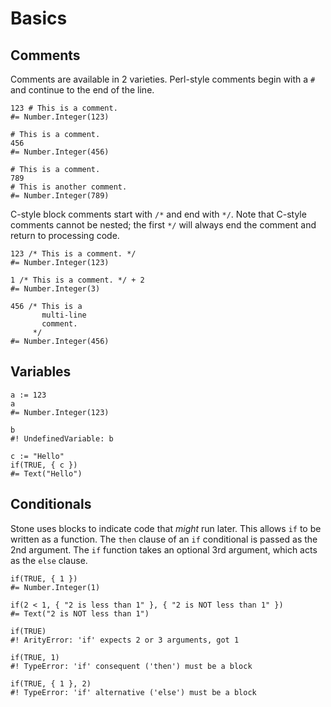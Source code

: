 Basics
======


Comments
--------

Comments are available in 2 varieties.
Perl-style comments begin with a `#` and continue to the end of the line.

~~~ stone
123 # This is a comment.
#= Number.Integer(123)

# This is a comment.
456
#= Number.Integer(456)

# This is a comment.
789
# This is another comment.
#= Number.Integer(789)
~~~

C-style block comments start with `/*` and end with `*/`.
Note that C-style comments cannot be nested;
the first `*/` will always end the comment and return to processing code.

~~~ stone
123 /* This is a comment. */
#= Number.Integer(123)

1 /* This is a comment. */ + 2
#= Number.Integer(3)

456 /* This is a
       multi-line
       comment.
     */
#= Number.Integer(456)
~~~


Variables
---------

~~~ stone
a := 123
a
#= Number.Integer(123)

b
#! UndefinedVariable: b

c := "Hello"
if(TRUE, { c })
#= Text("Hello")
~~~


Conditionals
------------

Stone uses blocks to indicate code that *might* run later.
This allows `if` to be written as a function.
The `then` clause of an `if` conditional is passed as the 2nd argument.
The `if` function takes an optional 3rd argument, which acts as the `else` clause.

~~~ stone
if(TRUE, { 1 })
#= Number.Integer(1)

if(2 < 1, { "2 is less than 1" }, { "2 is NOT less than 1" })
#= Text("2 is NOT less than 1")

if(TRUE)
#! ArityError: 'if' expects 2 or 3 arguments, got 1

if(TRUE, 1)
#! TypeError: 'if' consequent ('then') must be a block

if(TRUE, { 1 }, 2)
#! TypeError: 'if' alternative ('else') must be a block
~~~
